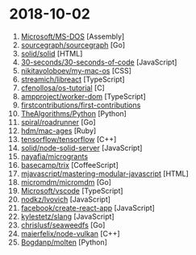 # 2018-10-02

1. [Microsoft/MS-DOS](https://github.com/Microsoft/MS-DOS "The original sources of MS-DOS 1.25 and 2.0, for reference purposes") [Assembly]
2. [sourcegraph/sourcegraph](https://github.com/sourcegraph/sourcegraph "Code search and intelligence, self-hosted and scalable") [Go]
3. [solid/solid](https://github.com/solid/solid "Solid - Re-decentralizing the web (project directory)") [HTML]
4. [30-seconds/30-seconds-of-code](https://github.com/30-seconds/30-seconds-of-code "Curated collection of useful JavaScript snippets that you can understand in 30 seconds or less.") [JavaScript]
5. [nikitavoloboev/my-mac-os](https://github.com/nikitavoloboev/my-mac-os "List of applications and tools that make my macOS experience even more amazing") [CSS]
6. [streamich/libreact](https://github.com/streamich/libreact "Collection of useful React components") [TypeScript]
7. [cfenollosa/os-tutorial](https://github.com/cfenollosa/os-tutorial "How to create an OS from scratch") [C]
8. [ampproject/worker-dom](https://github.com/ampproject/worker-dom "The same DOM API and Frameworks you know, but in a Web Worker.") [TypeScript]
9. [firstcontributions/first-contributions](https://github.com/firstcontributions/first-contributions "🚀✨ Help beginners to contribute to open source projects") 
10. [TheAlgorithms/Python](https://github.com/TheAlgorithms/Python "All Algorithms implemented in Python") [Python]
11. [spiral/roadrunner](https://github.com/spiral/roadrunner "High-performance PHP application server, load-balancer and process manager written in Golang") [Go]
12. [hdm/mac-ages](https://github.com/hdm/mac-ages "MAC address age tracking") [Ruby]
13. [tensorflow/tensorflow](https://github.com/tensorflow/tensorflow "An Open Source Machine Learning Framework for Everyone") [C++]
14. [solid/node-solid-server](https://github.com/solid/node-solid-server "Solid server on top of the file-system in NodeJS") [JavaScript]
15. [nayafia/microgrants](https://github.com/nayafia/microgrants "A list of microgrant programs for your good ideas") 
16. [basecamp/trix](https://github.com/basecamp/trix "A rich text editor for everyday writing") [CoffeeScript]
17. [mjavascript/mastering-modular-javascript](https://github.com/mjavascript/mastering-modular-javascript "📦 Module thinking, principles, design patterns and best practices.") [HTML]
18. [micromdm/micromdm](https://github.com/micromdm/micromdm "Mobile Device Management server") [Go]
19. [Microsoft/vscode](https://github.com/Microsoft/vscode "Visual Studio Code") [TypeScript]
20. [nodkz/lvovich](https://github.com/nodkz/lvovich "Склонение названий городов, определения пола по ФИО, склонения имен по падежам") [JavaScript]
21. [facebook/create-react-app](https://github.com/facebook/create-react-app "Create React apps with no build configuration.") [JavaScript]
22. [kylestetz/slang](https://github.com/kylestetz/slang "🎤 a simple audio programming language implemented in JS") [JavaScript]
23. [chrislusf/seaweedfs](https://github.com/chrislusf/seaweedfs "SeaweedFS is a simple and highly scalable distributed file system. There are two objectives: to store billions of files! to serve the files fast! SeaweedFS implements an object store with O(1) disk seek, and an optional Filer with POSIX interface.") [Go]
24. [maierfelix/node-vulkan](https://github.com/maierfelix/node-vulkan "Vulkan bindings for JavaScript") [C++]
25. [Bogdanp/molten](https://github.com/Bogdanp/molten "A minimal, extensible, fast and productive framework for building HTTP APIs with Python 3.6 and later.") [Python]
